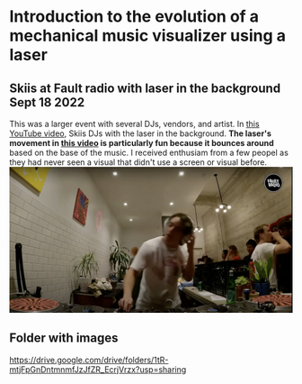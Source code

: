 # Introduction to the evolution of a mechanical music visualizer using a laser



## Skiis at Fault radio with laser in the background Sept 18 2022
This was a larger event with several DJs, vendors, and artist. In [this YouTube video](https://www.youtube.com/watch?v=yF6J6Qs61sM), Skiis DJs with the laser in the background. **The laser's movement in [this video](https://www.youtube.com/watch?v=yF6J6Qs61sM) is particularly fun because it bounces around** based on the base of the music. I received enthusiam from a few peopel as they had never seen a visual that didn't use a screen or visual before. 
![](../media/cleanshot_2023-11-06-at-20-38-04@2x.png)




## Folder with images

https://drive.google.com/drive/folders/1tR-mtjFpGnDntmnmfJzJfZR_EcrjVrzx?usp=sharing

